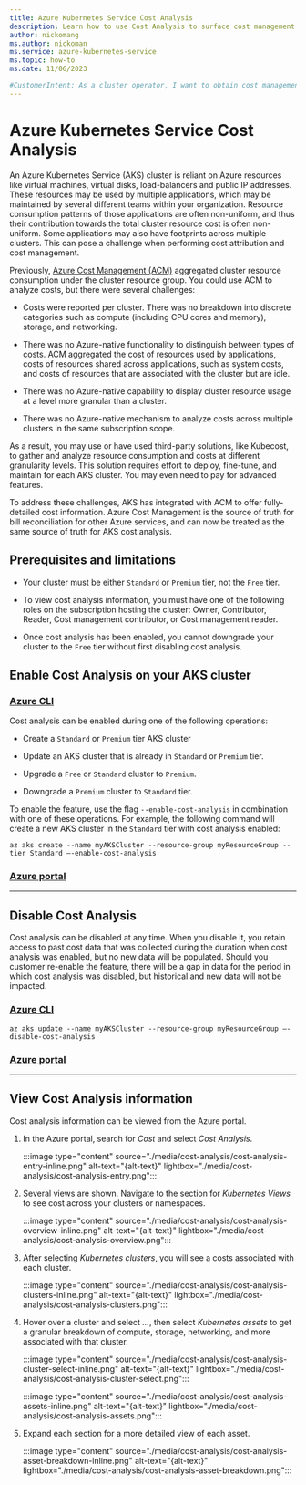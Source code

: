 ```yaml
---
title: Azure Kubernetes Service Cost Analysis
description: Learn how to use Cost Analysis to surface cost management information in your Azure Kubernetes Service (AKS) cluster
author: nickomang
ms.author: nickoman
ms.service: azure-kubernetes-service
ms.topic: how-to
ms.date: 11/06/2023

#CustomerIntent: As a cluster operator, I want to obtain cost management information, perform cost attribution, and improve my cluster footprint
---
```


# Azure Kubernetes Service Cost Analysis

<!-- This section could change a lot, I think it makes sense to align what we have here with an abbreviated version of the docs on the ACM side -->

An Azure Kubernetes Service (AKS) cluster is reliant on Azure resources like virtual machines, virtual disks, load-balancers and public IP addresses. These resources may be used by multiple applications, which may be maintained by several different teams within your organization. Resource consumption patterns of those applications are often non-uniform, and thus their contribution towards the total cluster resource cost is often non-uniform. Some applications may also have footprints across multiple clusters. This can pose a challenge when performing cost attribution and cost management.

Previously, [Azure Cost Management (ACM)](../cost-management-billing/cost-management-billing-overview.md) aggregated cluster resource consumption under the cluster resource group. You could use ACM to analyze costs, but there were several challenges:

* Costs were reported per cluster. There was no breakdown into discrete categories such as compute (including CPU cores and memory), storage, and networking.

* There was no Azure-native functionality to distinguish between types of costs. ACM aggregated the cost of resources used by applications, costs of resources shared across applications, such as system costs, and costs of resources that are associated with the cluster but are idle.

* There was no Azure-native capability to display cluster resource usage at a level more granular than a cluster.

* There was no Azure-native mechanism to analyze costs across multiple clusters in the same subscription scope.

As a result, you may use or have used third-party solutions, like Kubecost, to gather and analyze resource consumption and costs at different granularity levels. This solution requires effort to deploy, fine-tune, and maintain for each AKS cluster. You may even need to pay for advanced features.

To address these challenges, AKS has integrated with ACM to offer fully-detailed cost information. Azure Cost Management is the source of truth for bill reconciliation for other Azure services, and can now be treated as the same source of truth for AKS cost analysis.

## Prerequisites and limitations

<!-- Any other prereqs/limitations we should add? -->

* Your cluster must be either `Standard` or `Premium` tier, not the `Free` tier.

* To view cost analysis information, you must have one of the following roles on the subscription hosting the cluster: Owner, Contributor, Reader, Cost management contributor, or Cost management reader.

* Once cost analysis has been enabled, you cannot downgrade your cluster to the `Free` tier without first disabling cost analysis.

## Enable Cost Analysis on your AKS cluster

### [Azure CLI](#tab/azure-cli)

Cost analysis can be enabled during one of the following operations:

* Create a `Standard` or `Premium` tier AKS cluster

* Update an AKS cluster that is already in `Standard` or `Premium` tier.

* Upgrade a `Free` or `Standard` cluster to `Premium`.

* Downgrade a `Premium` cluster to `Standard` tier.

To enable the feature, use the flag `--enable-cost-analysis` in combination with one of these operations. For example, the following command will create a new AKS cluster in the `Standard` tier with cost analysis enabled:

```azurecli-interactive
az aks create --name myAKSCluster --resource-group myResourceGroup --tier Standard –-enable-cost-analysis
```

### [Azure portal](#tab/portal)

<!-- I need usable screens (sufficient size, actual portal design assets, finalized UX) for enabling/disabling cost analysis using portal -->

---

## Disable Cost Analysis

Cost analysis can be disabled at any time. When you disable it, you retain access to past cost data that was collected during the duration when cost analysis was enabled, but no new data will be populated. Should you customer re-enable the feature, there will be a gap in data for the period in which cost analysis was disabled, but historical and new data will not be impacted.

### [Azure CLI](#tab/azure-cli)

```azurecli-interactive
az aks update --name myAKSCluster --resource-group myResourceGroup –-disable-cost-analysis
```

### [Azure portal](#tab/portal)

<!-- I need usable screens (sufficient size, actual portal design assets, finalized UX) for enabling/disabling cost analysis using portal -->

---

## View Cost Analysis information

Cost analysis information can be viewed from the Azure portal.

1. In the Azure portal, search for *Cost* and select *Cost Analysis*.

    :::image type="content" source="./media/cost-analysis/cost-analysis-entry-inline.png" alt-text="{alt-text}" lightbox="./media/cost-analysis/cost-analysis-entry.png":::

1. Several views are shown. Navigate to the section for *Kubernetes Views* to see cost across your clusters or namespaces.

    :::image type="content" source="./media/cost-analysis/cost-analysis-overview-inline.png" alt-text="{alt-text}" lightbox="./media/cost-analysis/cost-analysis-overview.png":::

1. After selecting *Kubernetes clusters*, you will see a costs associated with each cluster.

    :::image type="content" source="./media/cost-analysis/cost-analysis-clusters-inline.png" alt-text="{alt-text}" lightbox="./media/cost-analysis/cost-analysis-clusters.png":::

1. Hover over a cluster and select *...*, then select *Kubernetes assets* to get a granular breakdown of compute, storage, networking, and more associated with that cluster.

    :::image type="content" source="./media/cost-analysis/cost-analysis-cluster-select-inline.png" alt-text="{alt-text}" lightbox="./media/cost-analysis/cost-analysis-cluster-select.png":::

    :::image type="content" source="./media/cost-analysis/cost-analysis-assets-inline.png" alt-text="{alt-text}" lightbox="./media/cost-analysis/cost-analysis-assets.png":::

1. Expand each section for a more detailed view of each asset.

    :::image type="content" source="./media/cost-analysis/cost-analysis-asset-breakdown-inline.png" alt-text="{alt-text}" lightbox="./media/cost-analysis/cost-analysis-asset-breakdown.png":::
